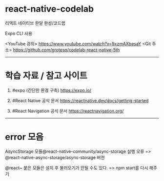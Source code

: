 # react-native-codelab
리엑트 네이티브 한달 완성/코드랩

Expo CLI 사용

<YouTube 강의>
https://www.youtube.com/watch?v=9xzmAXbesaY
<Git 주소>
https://github.com/grotesq/codelab-react-native-5th


------

# 학습 자료 / 참고 사이트

1. #expo (간단한 환경 구축)
https://expo.io/

2. #React Native 공식 문서
https://reactnative.dev/docs/getting-started

3. #React Navigation 공식 문서
https://reactnavigation.org/


------

# error 모음
AsyncStorage 모듈@react-native-community/async-storage 실행 오류 => @react-native-async-storage/async-storage 버전 

@react~ 붙은 모듈은 설치 후 불러오기가 안될 수도 있다. => npm start를 다시 해주기


